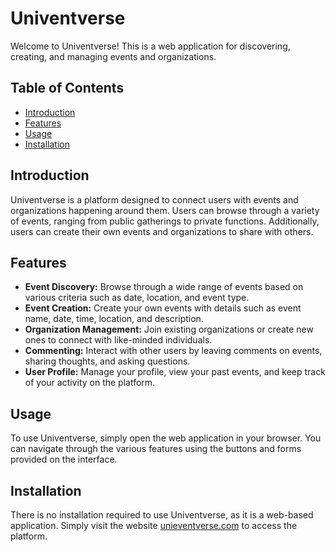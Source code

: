# Univentverse

Welcome to Univentverse! This is a web application for discovering, creating, and managing events and organizations. 

## Table of Contents
- [Introduction](#introduction)
- [Features](#features)
- [Usage](#usage)
- [Installation](#installation)

## Introduction
Univentverse is a platform designed to connect users with events and organizations happening around them. Users can browse through a variety of events, ranging from public gatherings to private functions. Additionally, users can create their own events and organizations to share with others.

## Features
- **Event Discovery:** Browse through a wide range of events based on various criteria such as date, location, and event type.
- **Event Creation:** Create your own events with details such as event name, date, time, location, and description.
- **Organization Management:** Join existing organizations or create new ones to connect with like-minded individuals.
- **Commenting:** Interact with other users by leaving comments on events, sharing thoughts, and asking questions.
- **User Profile:** Manage your profile, view your past events, and keep track of your activity on the platform.

## Usage
To use Univentverse, simply open the web application in your browser. You can navigate through the various features using the buttons and forms provided on the interface. 

## Installation
There is no installation required to use Univentverse, as it is a web-based application. Simply visit the website [unieventverse.com](#) to access the platform.
